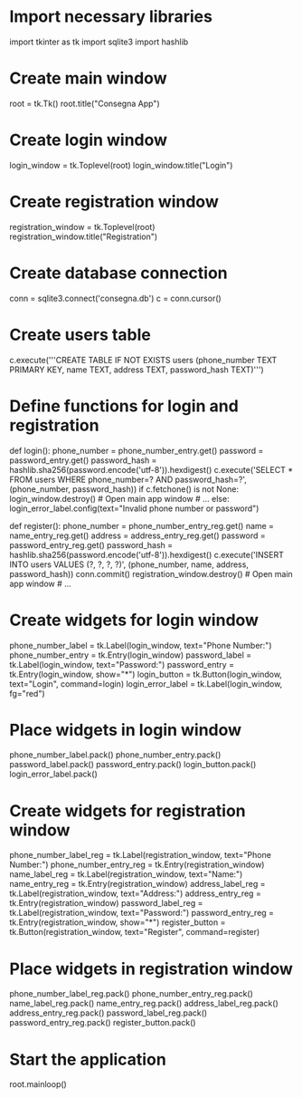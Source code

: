 # Import necessary libraries
import tkinter as tk
import sqlite3
import hashlib

# Create main window
root = tk.Tk()
root.title("Consegna App")

# Create login window
login_window = tk.Toplevel(root)
login_window.title("Login")

# Create registration window
registration_window = tk.Toplevel(root)
registration_window.title("Registration")

# Create database connection
conn = sqlite3.connect('consegna.db')
c = conn.cursor()

# Create users table
c.execute('''CREATE TABLE IF NOT EXISTS users
             (phone_number TEXT PRIMARY KEY, name TEXT, address TEXT, password_hash TEXT)''')

# Define functions for login and registration
def login():
    phone_number = phone_number_entry.get()
    password = password_entry.get()
    password_hash = hashlib.sha256(password.encode('utf-8')).hexdigest()
    c.execute('SELECT * FROM users WHERE phone_number=? AND password_hash=?', (phone_number, password_hash))
    if c.fetchone() is not None:
        login_window.destroy()
        # Open main app window
        # ...
    else:
        login_error_label.config(text="Invalid phone number or password")

def register():
    phone_number = phone_number_entry_reg.get()
    name = name_entry_reg.get()
    address = address_entry_reg.get()
    password = password_entry_reg.get()
    password_hash = hashlib.sha256(password.encode('utf-8')).hexdigest()
    c.execute('INSERT INTO users VALUES (?, ?, ?, ?)', (phone_number, name, address, password_hash))
    conn.commit()
    registration_window.destroy()
    # Open main app window
    # ...

# Create widgets for login window
phone_number_label = tk.Label(login_window, text="Phone Number:")
phone_number_entry = tk.Entry(login_window)
password_label = tk.Label(login_window, text="Password:")
password_entry = tk.Entry(login_window, show="*")
login_button = tk.Button(login_window, text="Login", command=login)
login_error_label = tk.Label(login_window, fg="red")

# Place widgets in login window
phone_number_label.pack()
phone_number_entry.pack()
password_label.pack()
password_entry.pack()
login_button.pack()
login_error_label.pack()

# Create widgets for registration window
phone_number_label_reg = tk.Label(registration_window, text="Phone Number:")
phone_number_entry_reg = tk.Entry(registration_window)
name_label_reg = tk.Label(registration_window, text="Name:")
name_entry_reg = tk.Entry(registration_window)
address_label_reg = tk.Label(registration_window, text="Address:")
address_entry_reg = tk.Entry(registration_window)
password_label_reg = tk.Label(registration_window, text="Password:")
password_entry_reg = tk.Entry(registration_window, show="*")
register_button = tk.Button(registration_window, text="Register", command=register)

# Place widgets in registration window
phone_number_label_reg.pack()
phone_number_entry_reg.pack()
name_label_reg.pack()
name_entry_reg.pack()
address_label_reg.pack()
address_entry_reg.pack()
password_label_reg.pack()
password_entry_reg.pack()
register_button.pack()

# Start the application
root.mainloop()

